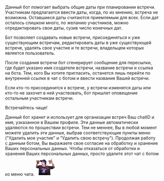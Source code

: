 Данный  бот помогает выбрать общие даты при планировании встречи. Участникам предлагается ввести даты, когда, по их мнению, встреча не возможна. Оставшиеся даты считаются приемлемым для всех. Если дат осталось слишком много, по желанию участников, можно отредактировать свои даты, сузив число конечных дат. 

Бот позволяет создавать новые встречи, присоединяться к уже существующим встречам, редактировать даты в уже существующей встрече, удалять свое участие и те встречи, владельцем которых является пользователь.

После создания встречи бот сгенерирует сообщение для пересылки, где будет указано имя создателя встречи, название встречи и ссылка на бота. Тем, кого Вы хотите пригласить, останется лишь перейти по внутренней ссылке в чат с ботом и ввести название Вашей встречи.

Если кто-то присоединится к встрече,  у встречи изменятся даты или кто-то не захочет в ней участвовать, бот пришлет оповещение остальным участникам встречи.

Встречайтесь чаще!

Данный бот хранит и использует для организации встреч Ваш chatID и имя, узказанное в Вашем профиле. Эти данные автоматически удаляются по прошествии встречи. Тем не меннее, Вы в любой момент можете удалить эти данные, выбрав соответствующие пункты меню ("Удалить мое участие" и "Удалить свою встречу").
Продолжая работу с данным ботом, Вы выражаете свое согласие на обработку и хранение Ваших персональных данных.
Чтобы отказаться от обработки и хранения Ваших персональных данных, просто удалите этот чат с ботом из меню чата.
[![Project Icon](https://github.com/gleb-esin/MeetSchedulerBot/blob/prod/github.jpg)](https://github.com/gleb-esin/MeetSchedulerBot)
